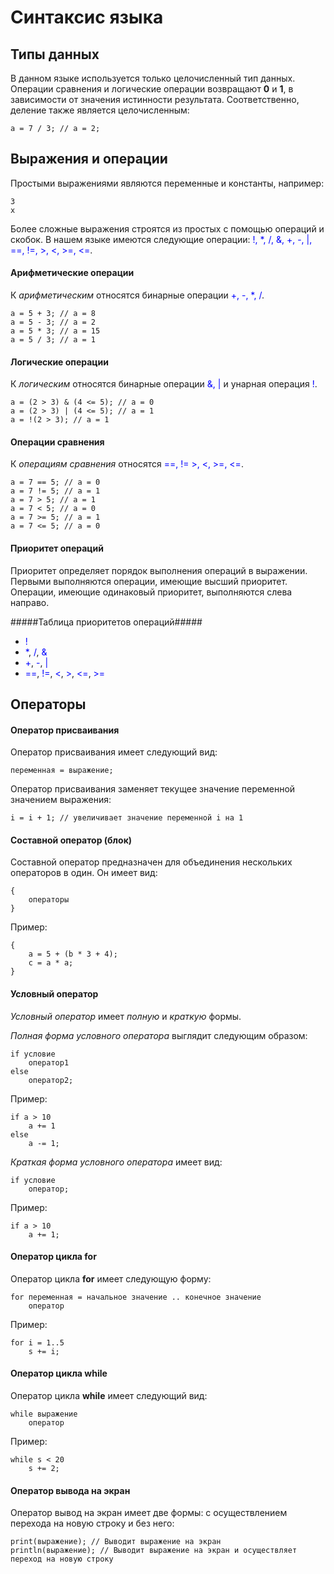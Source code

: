 # Синтаксис языка #

## Типы данных ##
В данном языке используется только целочисленный тип данных. Операции сравнения и логические операции возвращают **0** и **1**, в зависимости от значения истинности результата. Соответственно, деление также является целочисленным:

	a = 7 / 3; // a = 2;

## Выражения и операции ##
Простыми выражениями являются переменные и константы, например:

	3
	x

Более сложные выражения строятся из простых с помощью операций и скобок. В нашем языке имеются следующие операции:
<font color="blue"> !, *, /, &, +, -, |, ==, !=, >, <, >=, <=</font>.

#### Арифметические операции ####
К *арифметическим* относятся бинарные операции <font color="blue"> +, -, *, /</font>.

	a = 5 + 3; // a = 8
	a = 5 - 3; // a = 2
	a = 5 * 3; // a = 15
	a = 5 / 3; // a = 1

#### Логические операции ####
К *логическим* относятся бинарные операции <font color="blue"> &, |</font> и унарная операция <font color="blue"> !</font>.

	a = (2 > 3) & (4 <= 5); // a = 0
	a = (2 > 3) | (4 <= 5); // a = 1
	a = !(2 > 3); // a = 1

#### Операции сравнения ####
К *операциям сравнения* относятся <font color="blue"> ==, != >, <, >=, <=</font>.

	a = 7 == 5; // a = 0
	a = 7 != 5; // a = 1
	a = 7 > 5; // a = 1
	a = 7 < 5; // a = 0
	a = 7 >= 5; // a = 1
	a = 7 <= 5; // a = 0

#### Приоритет операций ####
Приоритет определяет порядок выполнения операций в выражении. Первыми выполняются операции, имеющие высший приоритет. Операции, имеющие одинаковый приоритет, выполняются слева направо.

#####Таблица приоритетов операций#####

- <font color="blue"> !</font>
- <font color="blue"> *</font>, <font color="blue"> /</font>, <font color="blue"> &</font>
- <font color="blue"> +</font>, <font color="blue"> -</font>, <font color="blue"> |</font>
- <font color="blue"> ==</font>, <font color="blue"> !=</font>, <font color="blue"> <</font>, <font color="blue"> ></font>, <font color="blue"> <=</font>, <font color="blue"> >=</font>

## Операторы ##
#### Оператор присваивания ####
Оператор присваивания имеет следующий вид:

	переменная = выражение;	

Оператор присваивания заменяет текущее значение переменной значением выражения:

	i = i + 1; // увеличивает значение переменной i на 1


#### Составной оператор (блок) ####
Составной оператор предназначен для объединения нескольких операторов в один. Он имеет вид:

	{
		операторы
	}
Пример:

	{
		a = 5 + (b * 3 + 4);
		c = a * a;
	}

#### Условный оператор ####

*Условный оператор* имеет *полную* и *краткую* формы. 

*Полная форма условного оператора* выглядит следующим образом:

	if условие
		оператор1
	else
		оператор2;

Пример:

	if a > 10
		a += 1
	else
		a -= 1;

*Краткая форма условного оператора* имеет вид:

	if условие
		оператор;

Пример:

	if a > 10
		a += 1;

#### Оператор цикла for ####
Оператор цикла **for** имеет следующую форму:

	for переменная = начальное значение .. конечное значение
		оператор
Пример:

	for i = 1..5
		s += i;

#### Оператор цикла while ####
Оператор цикла **while** имеет следующий вид:

	while выражение
		оператор
Пример:

	while s < 20
		s += 2;

#### Оператор вывода на экран ####
Оператор вывод на экран имеет две формы: с осуществлением перехода на новую строку и без него:

	print(выражение); // Выводит выражение на экран
	println(выражение); // Выводит выражение на экран и осуществляет переход на новую строку 